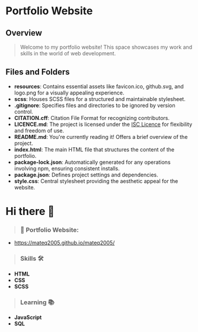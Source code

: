 # Portfolio Website

## Overview

> Welcome to my portfolio website! This space showcases my work and skills in the world of web development.

## Files and Folders

- **resources**: Contains essential assets like favicon.ico, github.svg, and logo.png for a visually appealing experience.
- **scss**: Houses SCSS files for a structured and maintainable stylesheet.
- **.gitignore**: Specifies files and directories to be ignored by version control.
- **CITATION.cff**: Citation File Format for recognizing contributors.
- **LICENCE.md**: The project is licensed under the [ISC Licence](LICENCE.md) for flexibility and freedom of use.
- **README.md**: You're currently reading it! Offers a brief overview of the project.
- **index.html**: The main HTML file that structures the content of the portfolio.
- **package-lock.json**: Automatically generated for any operations involving npm, ensuring consistent installs.
- **package.json**: Defines project settings and dependencies.
- **style.css**: Central stylesheet providing the aesthetic appeal for the website.







# Hi there 👋

> ### 🔗 Portfolio Website:
- https://mateq2005.github.io/mateq2005/

> ### Skills 🛠️
- **HTML**
- **CSS**
- **SCSS**

> ### Learning 📚
- **JavaScript**
- **SQL**
